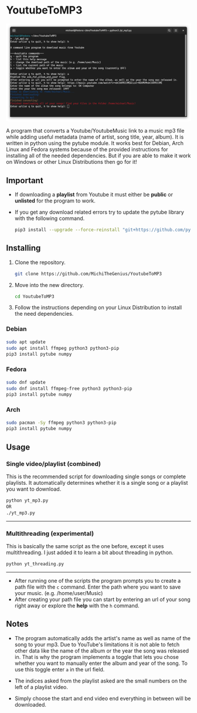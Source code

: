 # YoutubeToMP3

![demo](./demo.png)

A program that converts a Youtube/YoutubeMusic link to a music mp3 file while adding useful metadata (name of artist, song title, year, album). It is written in python using the pytube module. It works best for Debian, Arch Linux and Fedora systems because of the provided instructions for installing all of the needed dependencies. But if you are able to make it work on Windows or other Linux Distributions then go for it!

## Important
- If downloading a **playlist** from Youtube it must either be **public** or **unlisted** for the program to work.
- If you get any download related errors try to update the pytube library with the following command.

	```sh
	pip3 install --upgrade --force-reinstall "git+https://github.com/pytube/pytube.git"
	```

## Installing
1. Clone the repository.

	```sh
	git clone https://github.com/MichiTheGenius/YoutubeToMP3
	```

2. Move into the new directory.

	```sh
	cd YoutubeToMP3
	```

3. Follow the instructions depending on your Linux Distribution to install the need dependencies.

### Debian
```bash
sudo apt update
sudo apt install ffmpeg python3 python3-pip
pip3 install pytube numpy
```

### Fedora
```bash
sudo dnf update
sudo dnf install ffmpeg-free python3 python3-pip
pip3 install pytube numpy
```

### Arch
```bash
sudo pacman -Sy ffmpeg python3 python3-pip
pip3 install pytube numpy
```

## Usage
### Single video/playlist (combined)
This is the recommended script for downloading single songs or complete playlists. It automatically determines whether it is a single song or a playlist you want to download.
```sh
python yt_mp3.py
OR
./yt_mp3.py
```
---

### Multithreading (experimental)
This is basically the same script as the one before, except it uses multithreading. I just added it to learn a bit about threading in python. 
```sh
python yt_threading.py
```
---
   
- After running one of the scripts the program prompts you to create a path file with the `c` command. Enter the path where you want to save your music. (e.g. /home/user/Music)
- After creating your path file you can start by entering an url of your song right away or explore the **help** with the `h` command.

## Notes
- The program automatically adds the artist's name as well as name of the song to your mp3. Due to YouTube's limitations it is not able to fetch other data like the name of the album or the year the song was released in. That is why the program implements a toggle that lets you chose whether you want to manually enter the album and year of the song. To use this toggle enter `a` in the url field.

- The indices asked from the playlist asked are the small numbers on the left of a playlist video.

- Simply choose the start and end video end everything in between will be downloaded.
